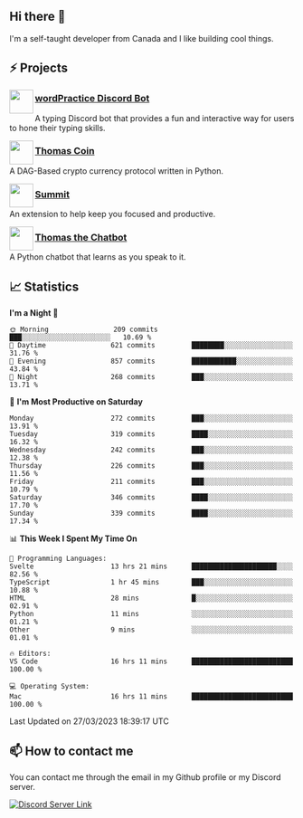 <h2>Hi there 👋</h2>

<p>I'm a self-taught developer from Canada and I like building cool things.</p>

<h2>⚡ Projects</h2>

<img align="left" src="https://i.imgur.com/BIzs17V.png" width="42" height="42" />
<h3><a target="_blank" href="https://wordpractice.principle.sh/">wordPractice Discord Bot</a></h3>
<p>A typing Discord bot that provides a fun and interactive way for users to hone their typing skills.</p>

<img align="left" src="https://i.imgur.com/4FdQpgN.png" width="42" height="42" />
<h3><a href="https://github.com/principle105/thomas-coin">Thomas Coin</a></h3>
<p>A DAG-Based crypto currency protocol written in Python.</p>

<img align="left" src="https://i.imgur.com/Ly8Atho.png" width="42" height="42" />
<h3><a href="https://summit.sh/">Summit</a></h3>
<p>An extension to help keep you focused and productive.</p>

<img align="left" src="https://i.imgur.com/hA9YF2s.png" width="42" height="42" />
<h3><a href="https://github.com/principle105/thomasthechatbot">Thomas the Chatbot</a></h3>
<p>A Python chatbot that learns as you speak to it.</p>

<h2>📈 Statistics</h2>

<!--START_SECTION:waka-->
**I'm a Night 🦉** 

```text
🌞 Morning                209 commits         ███░░░░░░░░░░░░░░░░░░░░░░   10.69 % 
🌆 Daytime                621 commits         ████████░░░░░░░░░░░░░░░░░   31.76 % 
🌃 Evening                857 commits         ███████████░░░░░░░░░░░░░░   43.84 % 
🌙 Night                  268 commits         ███░░░░░░░░░░░░░░░░░░░░░░   13.71 % 
```
📅 **I'm Most Productive on Saturday** 

```text
Monday                   272 commits         ███░░░░░░░░░░░░░░░░░░░░░░   13.91 % 
Tuesday                  319 commits         ████░░░░░░░░░░░░░░░░░░░░░   16.32 % 
Wednesday                242 commits         ███░░░░░░░░░░░░░░░░░░░░░░   12.38 % 
Thursday                 226 commits         ███░░░░░░░░░░░░░░░░░░░░░░   11.56 % 
Friday                   211 commits         ███░░░░░░░░░░░░░░░░░░░░░░   10.79 % 
Saturday                 346 commits         ████░░░░░░░░░░░░░░░░░░░░░   17.70 % 
Sunday                   339 commits         ████░░░░░░░░░░░░░░░░░░░░░   17.34 % 
```


📊 **This Week I Spent My Time On** 

```text
💬 Programming Languages: 
Svelte                   13 hrs 21 mins      █████████████████████░░░░   82.56 % 
TypeScript               1 hr 45 mins        ███░░░░░░░░░░░░░░░░░░░░░░   10.88 % 
HTML                     28 mins             █░░░░░░░░░░░░░░░░░░░░░░░░   02.91 % 
Python                   11 mins             ░░░░░░░░░░░░░░░░░░░░░░░░░   01.21 % 
Other                    9 mins              ░░░░░░░░░░░░░░░░░░░░░░░░░   01.01 % 

🔥 Editors: 
VS Code                  16 hrs 11 mins      █████████████████████████   100.00 % 

💻 Operating System: 
Mac                      16 hrs 11 mins      █████████████████████████   100.00 % 
```


 Last Updated on 27/03/2023 18:39:17 UTC
<!--END_SECTION:waka-->

<h2>📫 How to contact me</h2>

You can contact me through the email in my Github profile or my Discord server.

[![Discord Server Link](https://dcbadge.vercel.app/api/server/DHnk46C)](https://discord.gg/DHnk46C)

